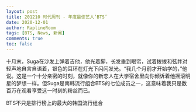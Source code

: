 ```yaml
---
layout: post
title: 201210 时代周刊 - 年度最佳艺人‘BTS’
date: 2020-12-01
author: RaplineRoom
tags: [BTS, News, 新闻]
comments: true
toc: false
---
```


十月末，Suga在沙发上弹着吉他，他光着脚，长发垂到眼帘，试着拨拨和弦并对轻声地自言自语着，银色的耳环在灯光下闪闪发光。“我几个月前才开始学的，”他说。这是一个十分亲密的时刻，就像你的新恋人在大学宿舍里向你倾诉着他摇滚明星的梦想一样。但Suga是南韩流行组合BTS的七位成员之一，这意味着我只是数百万在观看享受这一时刻的粉丝而已。

BTS不只是排行榜上的最大的韩国流行组合

